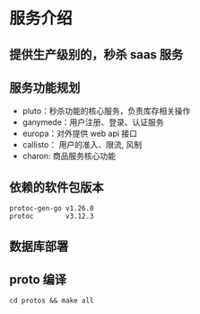 # 服务介绍
## 提供生产级别的，秒杀 saas 服务

## 服务功能规划
- pluto：秒杀功能的核心服务，负责库存相关操作
- ganymede：用户注册、登录、认证服务
- europa：对外提供 web api 接口
- callisto： 用户的准入、限流, 风制
- charon: 商品服务核心功能

## 依赖的软件包版本
```shell
protoc-gen-go v1.26.0
protoc        v3.12.3
```

## 数据库部署


## proto 编译
```shell
cd protos && make all
```
